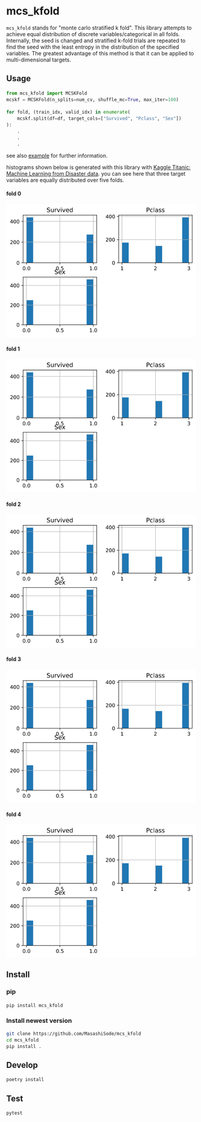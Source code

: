 # mcs_kfold

`mcs_kfold` stands for "monte carlo stratified k fold". This library attempts to achieve equal distribution of discrete variables/categorical in all folds.
Internally, the seed is changed and stratified k-fold trials are repeated to find the seed with the least entropy in the distribution of the specified variables. The greatest advantage of this method is that it can be applied to multi-dimensional targets.

## Usage

```python
from mcs_kfold import MCSKFold
mcskf = MCSKFold(n_splits=num_cv, shuffle_mc=True, max_iter=100)

for fold, (train_idx, valid_idx) in enumerate(
    mcskf.split(df=df, target_cols=["Survived", "Pclass", "Sex"])
):
    .
    .
    .


```

see also [example](https://github.com/MasashiSode/mcs_kfold/blob/master/examples/exp_titanic.ipynb) for further information.

histograms shown below is generated with this library with [Kaggle Titanic: Machine Learning from Disaster data](https://www.kaggle.com/c/titanic/data?select=train.csv). you can see here that three target variables are equally distributed over five folds.

#### fold 0

![image](./examples/figs/titanic_fold0.svg)

#### fold 1

![image](./examples/figs/titanic_fold1.svg)

#### fold 2

![image](./examples/figs/titanic_fold2.svg)

#### fold 3

![image](./examples/figs/titanic_fold3.svg)

#### fold 4

![image](./examples/figs/titanic_fold4.svg)

## Install

### pip

`pip install mcs_kfold`

### Install newest version

```sh
git clone https://github.com/MasashiSode/mcs_kfold
cd mcs_kfold
pip install .
```

## Develop

```sh
poetry install
```

## Test

```sh
pytest
```
